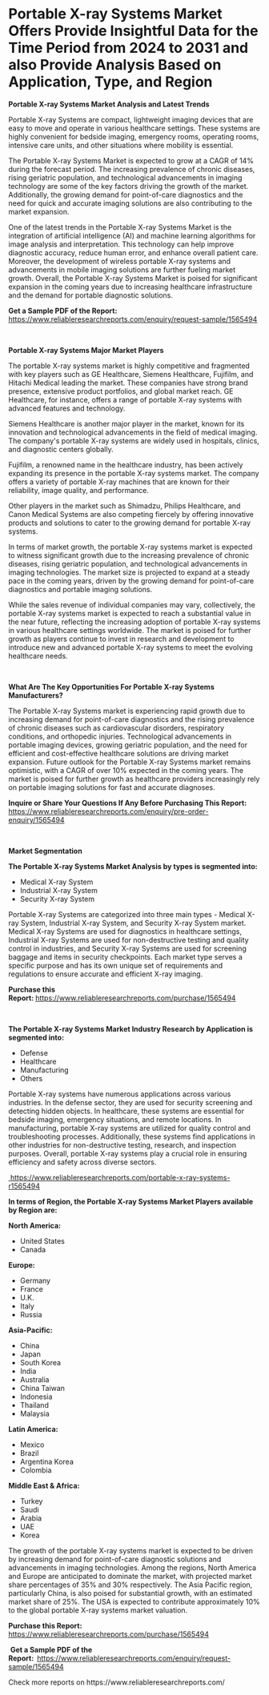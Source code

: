 <p><h1>Portable X-ray Systems Market Offers Provide Insightful Data for the Time Period from 2024 to 2031 and also Provide Analysis Based on Application, Type, and Region</h1></p><p><strong>Portable X-ray Systems Market Analysis and Latest Trends</strong></p>
<p><p>Portable X-ray Systems are compact, lightweight imaging devices that are easy to move and operate in various healthcare settings. These systems are highly convenient for bedside imaging, emergency rooms, operating rooms, intensive care units, and other situations where mobility is essential. </p><p>The Portable X-ray Systems Market is expected to grow at a CAGR of 14% during the forecast period. The increasing prevalence of chronic diseases, rising geriatric population, and technological advancements in imaging technology are some of the key factors driving the growth of the market. Additionally, the growing demand for point-of-care diagnostics and the need for quick and accurate imaging solutions are also contributing to the market expansion.</p><p>One of the latest trends in the Portable X-ray Systems Market is the integration of artificial intelligence (AI) and machine learning algorithms for image analysis and interpretation. This technology can help improve diagnostic accuracy, reduce human error, and enhance overall patient care. Moreover, the development of wireless portable X-ray systems and advancements in mobile imaging solutions are further fueling market growth. Overall, the Portable X-ray Systems Market is poised for significant expansion in the coming years due to increasing healthcare infrastructure and the demand for portable diagnostic solutions.</p></p>
<p><strong>Get a Sample PDF of the Report:&nbsp;</strong> <a href="https://www.reliableresearchreports.com/enquiry/request-sample/1565494">https://www.reliableresearchreports.com/enquiry/request-sample/1565494</a></p>
<p>&nbsp;</p>
<p><strong>Portable X-ray Systems Major Market Players</strong></p>
<p><p>The portable X-ray systems market is highly competitive and fragmented with key players such as GE Healthcare, Siemens Healthcare, Fujifilm, and Hitachi Medical leading the market. These companies have strong brand presence, extensive product portfolios, and global market reach. GE Healthcare, for instance, offers a range of portable X-ray systems with advanced features and technology.</p><p>Siemens Healthcare is another major player in the market, known for its innovation and technological advancements in the field of medical imaging. The company's portable X-ray systems are widely used in hospitals, clinics, and diagnostic centers globally.</p><p>Fujifilm, a renowned name in the healthcare industry, has been actively expanding its presence in the portable X-ray systems market. The company offers a variety of portable X-ray machines that are known for their reliability, image quality, and performance.</p><p>Other players in the market such as Shimadzu, Philips Healthcare, and Canon Medical Systems are also competing fiercely by offering innovative products and solutions to cater to the growing demand for portable X-ray systems.</p><p>In terms of market growth, the portable X-ray systems market is expected to witness significant growth due to the increasing prevalence of chronic diseases, rising geriatric population, and technological advancements in imaging technologies. The market size is projected to expand at a steady pace in the coming years, driven by the growing demand for point-of-care diagnostics and portable imaging solutions.</p><p>While the sales revenue of individual companies may vary, collectively, the portable X-ray systems market is expected to reach a substantial value in the near future, reflecting the increasing adoption of portable X-ray systems in various healthcare settings worldwide. The market is poised for further growth as players continue to invest in research and development to introduce new and advanced portable X-ray systems to meet the evolving healthcare needs.</p></p>
<p>&nbsp;</p>
<p><strong>What Are The Key Opportunities For Portable X-ray Systems Manufacturers?</strong></p>
<p><p>The Portable X-ray Systems market is experiencing rapid growth due to increasing demand for point-of-care diagnostics and the rising prevalence of chronic diseases such as cardiovascular disorders, respiratory conditions, and orthopedic injuries. Technological advancements in portable imaging devices, growing geriatric population, and the need for efficient and cost-effective healthcare solutions are driving market expansion. Future outlook for the Portable X-ray Systems market remains optimistic, with a CAGR of over 10% expected in the coming years. The market is poised for further growth as healthcare providers increasingly rely on portable imaging solutions for fast and accurate diagnoses.</p></p>
<p><strong>Inquire or Share Your Questions If Any Before Purchasing This Report:</strong> <a href="https://www.reliableresearchreports.com/enquiry/pre-order-enquiry/1565494">https://www.reliableresearchreports.com/enquiry/pre-order-enquiry/1565494</a></p>
<p>&nbsp;</p>
<p><strong>Market Segmentation</strong></p>
<p><strong>The Portable X-ray Systems Market Analysis by types is segmented into:</strong></p>
<p><ul><li>Medical X-ray System</li><li>Industrial X-ray System</li><li>Security X-ray System</li></ul></p>
<p><p>Portable X-ray Systems are categorized into three main types - Medical X-ray System, Industrial X-ray System, and Security X-ray System market. Medical X-ray Systems are used for diagnostics in healthcare settings, Industrial X-ray Systems are used for non-destructive testing and quality control in industries, and Security X-ray Systems are used for screening baggage and items in security checkpoints. Each market type serves a specific purpose and has its own unique set of requirements and regulations to ensure accurate and efficient X-ray imaging.</p></p>
<p><strong>Purchase this Report:&nbsp;</strong><a href="https://www.reliableresearchreports.com/purchase/1565494">https://www.reliableresearchreports.com/purchase/1565494</a></p>
<p>&nbsp;</p>
<p><strong>The Portable X-ray Systems Market Industry Research by Application is segmented into:</strong></p>
<p><ul><li>Defense</li><li>Healthcare</li><li>Manufacturing</li><li>Others</li></ul></p>
<p><p>Portable X-ray systems have numerous applications across various industries. In the defense sector, they are used for security screening and detecting hidden objects. In healthcare, these systems are essential for bedside imaging, emergency situations, and remote locations. In manufacturing, portable X-ray systems are utilized for quality control and troubleshooting processes. Additionally, these systems find applications in other industries for non-destructive testing, research, and inspection purposes. Overall, portable X-ray systems play a crucial role in ensuring efficiency and safety across diverse sectors.</p></p>
<p><a href="https://www.reliableresearchreports.com/portable-x-ray-systems-r1565494">&nbsp;https://www.reliableresearchreports.com/portable-x-ray-systems-r1565494</a></p>
<p><strong>In terms of Region, the Portable X-ray Systems Market Players available by Region are:</strong></p>
<p>
    <p> <strong> North America: </strong>
        <ul>
            <li>United States</li>
            <li>Canada</li>
        </ul>
        </p> 
    <p> <strong> Europe: </strong>
        <ul>
            <li>Germany</li>
            <li>France</li>
            <li>U.K.</li>
            <li>Italy</li>
            <li>Russia</li>
        </ul>
        </p> 
    <p> <strong> Asia-Pacific: </strong>
        <ul>
            <li>China</li>
            <li>Japan</li>
            <li>South Korea</li>
            <li>India</li>
            <li>Australia</li>
            <li>China Taiwan</li>
            <li>Indonesia</li>
            <li>Thailand</li>
            <li>Malaysia</li>
        </ul>
        </p> 
    <p> <strong> Latin America: </strong>
        <ul>
            <li>Mexico</li>
            <li>Brazil</li>
            <li>Argentina Korea</li>
            <li>Colombia</li>
        </ul>
        </p> 
    <p> <strong> Middle East & Africa: </strong>
        <ul>
            <li>Turkey</li>
            <li>Saudi</li>
            <li>Arabia</li>
            <li>UAE</li>
            <li>Korea</li>
        </ul>
    </p>
    </p>
<p><p>The growth of the portable X-ray systems market is expected to be driven by increasing demand for point-of-care diagnostic solutions and advancements in imaging technologies. Among the regions, North America and Europe are anticipated to dominate the market, with projected market share percentages of 35% and 30% respectively. The Asia Pacific region, particularly China, is also poised for substantial growth, with an estimated market share of 25%. The USA is expected to contribute approximately 10% to the global portable X-ray systems market valuation.</p></p>
<p><strong>Purchase this Report: </strong><a href="https://www.reliableresearchreports.com/purchase/1565494">https://www.reliableresearchreports.com/purchase/1565494</a></p>
<p>&nbsp;<strong>Get a Sample PDF of the Report:&nbsp;&nbsp;</strong><a href="https://www.reliableresearchreports.com/enquiry/request-sample/1565494">https://www.reliableresearchreports.com/enquiry/request-sample/1565494</a></p>
<p><strong></strong></p>
<p>Check more reports on https://www.reliableresearchreports.com/</p>